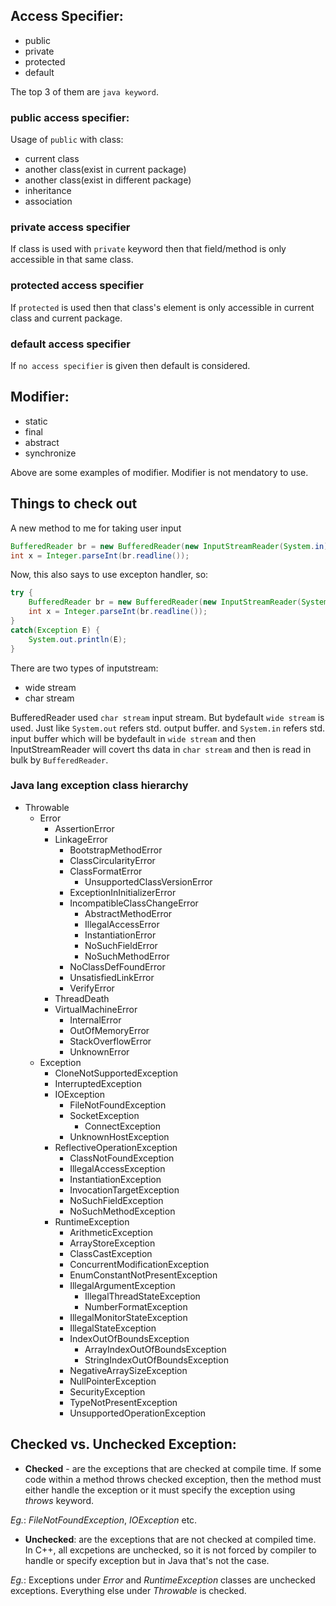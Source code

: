 ## Access Specifier:

- public
- private
- protected
- default


The top 3 of them are `java keyword`.


### public access specifier:

Usage of `public` with class:
- current class
- another class(exist in current package)
- another class(exist in different package)
- inheritance
- association


### private access specifier

If class is used with `private` keyword then that field/method is only accessible in that same class.


### protected access specifier

If `protected` is used then that class's element is only accessible in current class and current package.


### default access specifier

If `no access specifier` is given then default is considered.


## Modifier:

- static
- final
- abstract
- synchronize

Above are some examples of modifier. Modifier is not mendatory to use.


## Things to check out

A new method to me for taking user input

```java
BufferedReader br = new BufferedReader(new InputStreamReader(System.in));
int x = Integer.parseInt(br.readline());
```

Now, this also says to use excepton handler, so:
```java
try {
	BufferedReader br = new BufferedReader(new InputStreamReader(System.in));
	int x = Integer.parseInt(br.readline());
}
catch(Exception E) {
	System.out.println(E);
}
```

There are two types of inputstream:
- wide stream
- char stream


BufferedReader used `char stream` input stream. But bydefault `wide stream` is used. Just like `System.out` refers std. output buffer. and `System.in` refers std. input buffer which will be bydefault in `wide stream` and then InputStreamReader will covert ths data in `char stream` and then is read in bulk by `BufferedReader`.



### Java lang exception class hierarchy


* Throwable
	+ Error
		- AssertionError
		- LinkageError
			- BootstrapMethodError
			- ClassCircularityError
			- ClassFormatError
				- UnsupportedClassVersionError
			- ExceptionInInitializerError
			- IncompatibleClassChangeError
				- AbstractMethodError
				- IllegalAccessError
				- InstantiationError
				- NoSuchFieldError
				- NoSuchMethodError
			- NoClassDefFoundError
			- UnsatisfiedLinkError
			- VerifyError
		- ThreadDeath
		- VirtualMachineError
			- InternalError
			- OutOfMemoryError
			- StackOverflowError
			- UnknownError
	+ Exception
		- CloneNotSupportedException
		- InterruptedException
		- IOException
			- FileNotFoundException
			- SocketException
				- ConnectException
			- UnknownHostException
		- ReflectiveOperationException
			- ClassNotFoundException
			- IllegalAccessException
			- InstantiationException
			- InvocationTargetException
			- NoSuchFieldException
			- NoSuchMethodException
		- RuntimeException
			- ArithmeticException
			- ArrayStoreException
			- ClassCastException
			- ConcurrentModificationException
			- EnumConstantNotPresentException
			- IllegalArgumentException
				- IllegalThreadStateException
				- NumberFormatException
			- IllegalMonitorStateException
			- IllegalStateException
			- IndexOutOfBoundsException
				- ArrayIndexOutOfBoundsException
				- StringIndexOutOfBoundsException
			- NegativeArraySizeException
			- NullPointerException
			- SecurityException
			- TypeNotPresentException
			- UnsupportedOperationException


## Checked vs. Unchecked Exception:

* **Checked** - are the exceptions that are checked at compile time. If some code within a method throws checked exception, then the method must either handle the exception or it must specify the exception using _throws_ keyword.

_Eg._: _FileNotFoundException_, _IOException_ etc.

* **Unchecked**: are the exceptions that are not checked at compiled time. In C++, all excpetions are unchecked, so it is not forced by compiler to handle or specify exception but in Java that's not the case.

_Eg._: Exceptions under _Error_ and _RuntimeException_ classes are unchecked exceptions. Everything else under _Throwable_ is checked.
